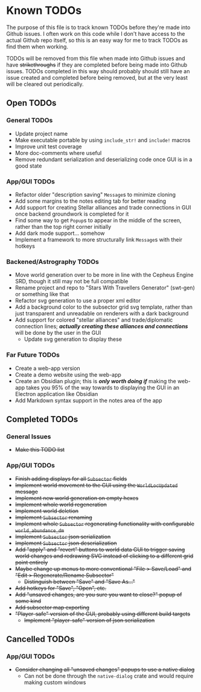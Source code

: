 # Known TODOs

The purpose of this file is to track known TODOs before they're made into Github issues.
I often work on this code while I don't have access to the actual Github repo itself, so this is an easy way for me to track TODOs as find them when working.

TODOs will be removed from this file when made into Github issues and have ~~strikethroughs~~ if they are completed before being made into Github issues.
TODOs completed in this way should probably should still have an issue created and completed before being removed, but at the very least will be cleared out periodically.

## Open TODOs

### General TODOs
- Update project name
- Make executable portable by using `include_str!` and `include!` macros
- Improve unit test coverage
- More doc-comments where useful
- Remove redundant serialization and deserializing code once GUI is in a good state

### App/GUI TODOs
- Refactor older "description saving" `Message`s to minimize cloning
- Add some margins to the notes editing tab for better reading
- Add support for creating Stellar alliances and trade connections in GUI once backend groundwork is completed for it
- Find some way to get `Popup`s to appear in the middle of the screen, rather than the top right corner initially
- Add dark mode support... somehow
- Implement a framework to more structurally link `Message`s with their hotkeys

### Backened/Astrography TODOs
- Move world generation over to be more in line with the Cepheus Engine SRD, though it still may not be full compatible
- Rename project and repo to "Stars With Travellers Generator" (swt-gen) or something like that
- Refactor svg generation to use a proper xml editor
- Add a background color to the subsector grid svg template, rather than just transparent and unreadable on renderers with a dark background
- Add support for colored "stellar alliances" and trade/diplomatic connection lines; ***actually creating these alliances and connections*** will be done by the user in the GUI
    - Update svg generation to display these

### Far Future TODOs
- Create a web-app version
- Create a demo website using the web-app
- Create an Obsidian plugin; this is ***only worth doing if*** making the web-app takes you 95% of the way towards to displaying the GUI in an Electron application like Obsidian
- Add Markdown syntax support in the notes area of the app

## Completed TODOs

### General Issues
- ~~Make this TODO list~~

### App/GUI TODOs
- ~~Finish adding displays for all `Subsector` fields~~
- ~~Implement world movement to the GUI using the `WorldLocUpdated` message~~
- ~~Implement new world generation on empty hexes~~
- ~~Implement whole world regeneration~~
- ~~Implement world deletion~~
- ~~Implement `Subsector` renaming~~
- ~~Implement whole `Subsector` regenerating functionality with configurable `world_abundance_dm`~~
- ~~Implement `Subsector` json serialization~~
- ~~Implement `Subsector` json deserialization~~
- ~~Add "apply" and "revert" buttons to world data GUI to trigger saving world changes and redrawing SVG instead of clicking to a different grid point entirely~~
- ~~Maybe change up menus to more conventional "File > Save/Load" and "Edit > Regenerate/Rename Subsector"~~
    - ~~Distinguish between "Save" and "Save As..."~~
- ~~Add hotkeys for "Save", "Open", etc.~~
- ~~Add "unsaved changes, are you sure you want to close?" popup of some kind~~
- ~~Add subsector map exporting~~
- ~~"Player-safe" version of the GUI, probably using different build targets~~
    - ~~Implement "player-safe" version of json serialization~~

## Cancelled TODOs

### App/GUI TODOs
- ~~Consider changing all "unsaved changes" popups to use a native dialog~~
    - Can not be done through the `native-dialog` crate and would require making custom windows
